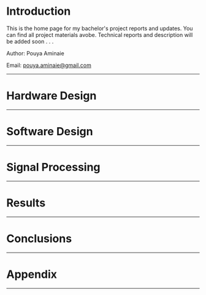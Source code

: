 # Introduction
This is the home page for my bachelor's project reports and updates. You can find all project materials avobe. Technical reports and description will be added soon . . .

Author: Pouya Aminaie

Email: pouya.aminaie@gmail.com

___
# Hardware Design

___
# Software Design

___
# Signal Processing

___
# Results

___
# Conclusions

___
# Appendix

___



